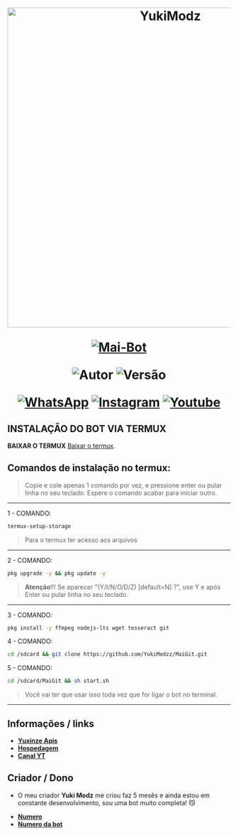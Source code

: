 
<h1 align="center">
<p>
<img src= "https://files.catbox.moe/gu7owy.jpg" alt="YukiModz" width="720">
</p>

<p align="center">
<a href="#"><img title="Mai-Bot" src="https://img.shields.io/badge/Mai Bot Oficial-purple?&style=for-the-badge"></a>
</p>

<p align="center">
<img title="Autor" src="https://img.shields.io/badge/Criador-Yuki Modz-blue.svg?style=for-the-badge&logo=github"></a>
<img title="Versão" src="https://img.shields.io/badge/Versão-5.5.0-blue.svg?style=for-the-badge&logo=github"></a>
</p>

<div align="center">

[![WhatsApp](https://img.shields.io/badge/Suporte-25D366?style=for-the-badge&logo=whatsapp&logoColor=white)](https://chat.whatsapp.com/IUWCuqHcWSsIcogrQjP6SX)
[![Instagram](https://img.shields.io/badge/Instagram-FF8C00?style=for-the-badge&logo=instagram&logoColor=white)](https://instagram.com/pedrozz_13755)
[![Youtube](https://img.shields.io/badge/YouTube-FF0030?style=for-the-badge&logo=youtube&logoColor=white)](https://www.youtube.com/@pedrozz_Mods)
</div>

## INSTALAÇÃO DO BOT VIA TERMUX

**BAIXAR O TERMUX**
[Baixar o termux](https://www.mediafire.com/file/0npdmv51pnttps0/com.termux_0.119.1-119_minAPI21(arm64-v8a,armeabi-v7a,x86,x86_64)(nodpi)_apkmirror.com.apk/file).

## Comandos de instalação no termux:

> Copie e cole apenas 1 comando por vez, e pressione enter ou pular linha no seu teclado.
> Espere o comando acabar para iniciar outro.
------------------
1 - COMANDO:
````bash
termux-setup-storage
````
> Para o termux ter acesso aos arquivos
------------------
2 - COMANDO:
````bash
pkg upgrade -y && pkg update -y
````
> **Atenção**!!!
> Se aparecer "(Y/I/N/O/D/Z) [default=N] ?", use Y e após Enter ou pular linha no seu teclado.
------------------
3 - COMANDO:
````bash
pkg install -y ffmpeg nodejs-lts wget tesseract git
````
4 - COMANDO:
````bash
cd /sdcard && git clone https://github.com/YukiModzz/MaiGit.git
````
5 - COMANDO:
````bash
cd /sdcard/MaiGit && sh start.sh
````
> Você vai ter que usar isso toda vez que for ligar o bot no terminal.
------------------

## Informações / links

* [__Yuxinze Apis__](http://speedhosting.cloud)
* [__Hospedagem__](https://speedhosting.cloud)
* [__Canal YT__](https://www.youtube.com/@Yan33)

## Criador / Dono

-  O meu criador **Yuki Modz** me criou faz 5 mesês e ainda estou em constante desenvolvimento, sou uma bot muito completa! 😼

* [__Numero__](Wa.me/555194709091)
* [__Numero da bot__](Wa.me/5551980495453)

